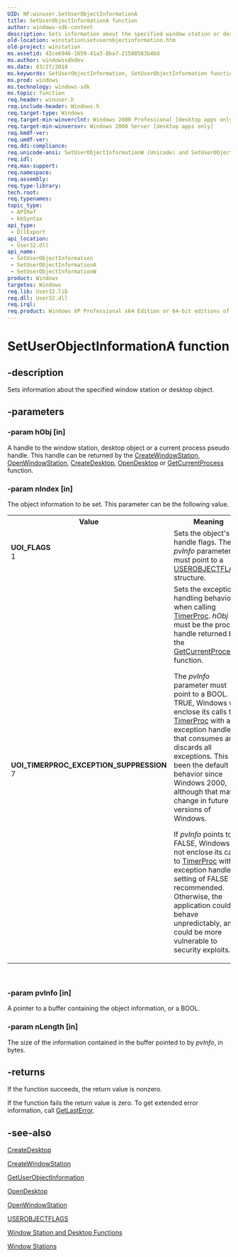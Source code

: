 ```yaml
---
UID: NF:winuser.SetUserObjectInformationA
title: SetUserObjectInformationA function
author: windows-sdk-content
description: Sets information about the specified window station or desktop object.
old-location: winstation\setuserobjectinformation.htm
old-project: winstation
ms.assetid: 42ce6946-1659-41a3-8ba7-21588583b4bd
ms.author: windowssdkdev
ms.date: 03/27/2018
ms.keywords: SetUserObjectInformation, SetUserObjectInformation function [Windows Stations and Desktops], SetUserObjectInformationA, SetUserObjectInformationW, UOI_FLAGS, UOI_TIMERPROC_EXCEPTION_SUPPRESSION, _win32_setuserobjectinformation, base.setuserobjectinformation, winstation.setuserobjectinformation, winuser/SetUserObjectInformation, winuser/SetUserObjectInformationA, winuser/SetUserObjectInformationW
ms.prod: windows
ms.technology: windows-sdk
ms.topic: function
req.header: winuser.h
req.include-header: Windows.h
req.target-type: Windows
req.target-min-winverclnt: Windows 2000 Professional [desktop apps only]
req.target-min-winversvr: Windows 2000 Server [desktop apps only]
req.kmdf-ver: 
req.umdf-ver: 
req.ddi-compliance: 
req.unicode-ansi: SetUserObjectInformationW (Unicode) and SetUserObjectInformationA (ANSI)
req.idl: 
req.max-support: 
req.namespace: 
req.assembly: 
req.type-library: 
tech.root: 
req.typenames: 
topic_type:
 - APIRef
 - kbSyntax
api_type:
 - DllExport
api_location:
 - User32.dll
api_name:
 - SetUserObjectInformation
 - SetUserObjectInformationA
 - SetUserObjectInformationW
product: Windows
targetos: Windows
req.lib: User32.lib
req.dll: User32.dll
req.irql: 
req.product: Windows XP Professional x64 Edition or 64-bit editions of     Windows Server 2003
---
```


# SetUserObjectInformationA function


## -description


Sets information about the specified window station or desktop object.


## -parameters




### -param hObj [in]

A handle to the window station, desktop object or a current process pseudo handle. This handle can be returned by the  <a href="https://msdn.microsoft.com/c1aee546-decd-46c9-8d02-d6792f5a6a0d">CreateWindowStation</a>, 
<a href="https://msdn.microsoft.com/78ee7100-1bad-4c2d-b923-c5e67191bd41">OpenWindowStation</a>, 
<a href="https://msdn.microsoft.com/c6ed40c5-13a9-4697-a727-730adc6a912d">CreateDesktop</a>, <a href="https://msdn.microsoft.com/7f805f47-1737-4f4b-a74a-9c1423b65f2c">OpenDesktop</a> or  <a href="https://msdn.microsoft.com/0471790c-3bb9-4180-8676-941e655b1812">GetCurrentProcess</a> function.


### -param nIndex [in]

The object information to be set. This parameter can be the following value.

<table>
<tr>
<th>Value</th>
<th>Meaning</th>
</tr>
<tr>
<td width="40%"><a id="UOI_FLAGS"></a><a id="uoi_flags"></a><dl>
<dt><b>UOI_FLAGS</b></dt>
<dt>1</dt>
</dl>
</td>
<td width="60%">
Sets the object's handle flags. The <i>pvInfo</i> parameter must point to a 
<a href="https://msdn.microsoft.com/5a973d45-5ff4-47e7-a927-72d3fdd61dc9">USEROBJECTFLAGS</a> structure.

</td>
</tr>
<tr>
<td width="40%"><a id="UOI_TIMERPROC_EXCEPTION_SUPPRESSION"></a><a id="uoi_timerproc_exception_suppression"></a><dl>
<dt><b>UOI_TIMERPROC_EXCEPTION_SUPPRESSION</b></dt>
<dt>7</dt>
</dl>
</td>
<td width="60%">
Sets the exception handling behavior when calling <a href="https://msdn.microsoft.com/5c36a8b5-90c7-466d-b832-e28539e6d64e">TimerProc</a>.
 <i>hObj</i> must be the process handle returned by the <a href="https://msdn.microsoft.com/0471790c-3bb9-4180-8676-941e655b1812">GetCurrentProcess</a> function.
 

The <i>pvInfo</i> parameter must point to a BOOL.  If TRUE, Windows will enclose its calls to <a href="https://msdn.microsoft.com/5c36a8b5-90c7-466d-b832-e28539e6d64e">TimerProc</a> with an exception handler that consumes and discards all exceptions. This has been the default behavior since Windows 2000, although that may change in future versions of Windows.  

If <i>pvInfo</i>  points to FALSE, Windows will not enclose its calls to <a href="https://msdn.microsoft.com/5c36a8b5-90c7-466d-b832-e28539e6d64e">TimerProc</a> with an exception handler. A setting of FALSE is recommended.  Otherwise, the application could behave unpredictably, and could be more vulnerable to security exploits.

</td>
</tr>
</table>
 


### -param pvInfo [in]

A pointer to a buffer containing the object information, or a BOOL.


### -param nLength [in]

The size of the information contained in the buffer pointed to by <i>pvInfo</i>, in bytes.


## -returns



If the function succeeds, the return value is nonzero.

If the function fails the return value is zero. To get extended error information, call 
<a href="https://msdn.microsoft.com/d852e148-985c-416f-a5a7-27b6914b45d4">GetLastError</a>.




## -see-also




<a href="https://msdn.microsoft.com/c6ed40c5-13a9-4697-a727-730adc6a912d">CreateDesktop</a>



<a href="https://msdn.microsoft.com/c1aee546-decd-46c9-8d02-d6792f5a6a0d">CreateWindowStation</a>



<a href="https://msdn.microsoft.com/64f7361d-1a94-4d5b-86f1-a2a21737668a">GetUserObjectInformation</a>



<a href="https://msdn.microsoft.com/7f805f47-1737-4f4b-a74a-9c1423b65f2c">OpenDesktop</a>



<a href="https://msdn.microsoft.com/78ee7100-1bad-4c2d-b923-c5e67191bd41">OpenWindowStation</a>



<a href="https://msdn.microsoft.com/5a973d45-5ff4-47e7-a927-72d3fdd61dc9">USEROBJECTFLAGS</a>



<a href="https://msdn.microsoft.com/6214c28f-1035-446c-8c79-5d1dd638af2a">Window Station and Desktop Functions</a>



<a href="https://msdn.microsoft.com/617661e2-3b0d-42a9-9769-2ba0957c31a8">Window Stations</a>
 

 

